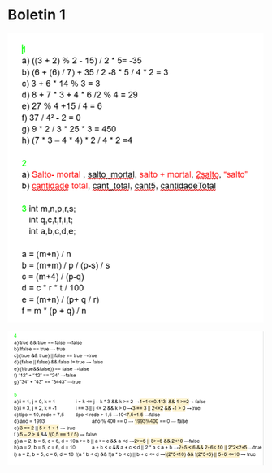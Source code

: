 # Boletin 1

![Ejercicios_1_a_3.png](../img/Ejercicios_1_a_3.png)


![Ejercicios_4_y_5.png](../img/Ejercicios_4_y_5.png)